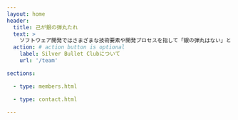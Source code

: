 ```yaml
---
layout: home
header:
  title: 己が銀の弾丸たれ
  text: >
    ソフトウェア開発ではさまざまな技術要素や開発プロセスを指して「銀の弾丸はない」と言われることがありますが、私たちSilver Bullet Clubはチームが銀の弾丸になることを目指しています。
  action: # action button is optional
    label: Silver Bullet Clubについて
    url: '/team'

sections:

  - type: members.html

  - type: contact.html

---
```


